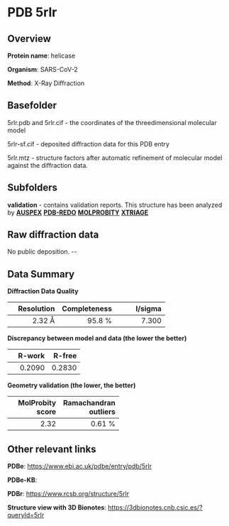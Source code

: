 # PDB 5rlr

## Overview

**Protein name**: helicase

**Organism**: SARS-CoV-2

**Method**: X-Ray Diffraction



## Basefolder

5rlr.pdb and 5rlr.cif - the coordinates of the threedimensional molecular model

5rlr-sf.cif - deposited diffraction data for this PDB entry

5rlr.mtz - structure factors after automatic refinement of molecular model against the diffraction data.

## Subfolders





**validation** - contains validation reports. This structure has been analyzed by [**AUSPEX**](https://github.com/thorn-lab/coronavirus_structural_task_force/tree/master/pdb/helicase/SARS-CoV-2/5rlr/validation/auspex) [**PDB-REDO**](https://github.com/thorn-lab/coronavirus_structural_task_force/tree/master/pdb/helicase/SARS-CoV-2/5rlr/validation/pdb-redo) [**MOLPROBITY**](https://github.com/thorn-lab/coronavirus_structural_task_force/tree/master/pdb/helicase/SARS-CoV-2/5rlr/validation/molprobity) [**XTRIAGE**](https://github.com/thorn-lab/coronavirus_structural_task_force/blob/master/pdb/helicase/SARS-CoV-2/5rlr/validation/Xtriage_output.log)  



## Raw diffraction data

No public deposition. --<br> 

## Data Summary
**Diffraction Data Quality**

|   | Resolution | Completeness| I/sigma |
|---|-------------:|----------------:|--------------:|
|   |2.32 Å|95.8  %|<img width=50/>7.300|

**Discrepancy between model and data (the lower the better)**

|   | **R-work**| **R-free**   
|---|-------------:|----------------:|           
||  0.2090|  0.2830|

**Geometry validation (the lower, the better)**

|   |**MolProbity<br>score**| **Ramachandran<br>outliers** 
|---|-------------:|----------------:|
||  2.32|  0.61 %|

 

 



## Other relevant links 
**PDBe**:  https://www.ebi.ac.uk/pdbe/entry/pdb/5rlr

**PDBe-KB**:  
 
**PDBr**: https://www.rcsb.org/structure/5rlr 

**Structure view with 3D Bionotes**: https://3dbionotes.cnb.csic.es/?queryId=5rlr

